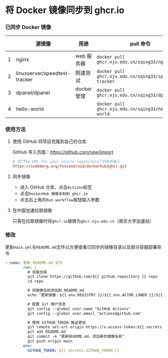 # 将 Docker 镜像同步到 ghcr.io

### 已同步 Docker 镜像

|     | 源镜像                        | 用途        | pull 命令                                               | docker-compose |
| --- | ----------------------------- | ----------- | ------------------------------------------------------- | -------------- |
| 1   | nginx                         | web 服务器  | `docker pull ghcr.nju.edu.cn/sqing33/nginx`             |                |
| 2   | linuxserver/speedtest-tracker | 网速测试    | `docker pull ghcr.nju.edu.cn/sqing33/speedtest-tracker` |                |
| 3   | dpanel/dpanel                 | docker 管理 | `docker pull ghcr.nju.edu.cn/sqing33/dpanel`            |                |
| 4   | hello-world                   |             | `docker pull ghcr.nju.edu.cn/sqing33/hello-world`       |                |

### 使用方法

1. 使用 GitHub 将项目克隆到自己的仓库

   GitHub 导入页面：https://github.com/new/import

   ```ini
   # 在“The URL for your source repository”字段中输入
   https://codeberg.org/fossandroid/dockerhub2ghcr.git
   ```

2. 同步镜像

   - 进入 GitHub 仓库，点击`Actions`标签
   - 点击`DockerHub 镜像复制到 ghcr.io`
   - 点击右上角的`Run workflow`按钮输入参数

3. 在中国加速拉取镜像

   只需在拉取镜像时将`ghcr.io`替换为`ghcr.nju.edu.cn`（南京大学加速站）

### 修改

更新`main.yml`与`README.md`文件以方便查看已同步的镜像目录以及部分容器部署命令

```yaml
- name: 更新 README.md 文件
        run: |
          # 克隆仓库
          git clone https://github.com/${{ github.repository }} repo
          cd repo

          # 将镜像名称添加到 README.md
          echo "更新镜像：${{ env.REGISTRY }}/${{ env.ACTOR_LOWER }}/${{ env.IMAGE_NAME }}:${{ inputs.tag }}" >> README.md

          # 配置 Git 用户信息
          git config --global user.name "GitHub Actions"
          git config --global user.email "actions@github.com"

          # 使用 GITHUB_TOKEN 推送更改
          git remote set-url origin https://x-access-token:${{ secrets.GITHUB_TOKEN }}@github.com/${{ github.repository }}.git
          git add README.md
          git commit -m "更新README.md，添加新的镜像名称"
          git push origin main
        env:
          GITHUB_TOKEN: ${{ secrets.GITHUB_TOKEN }}
```
